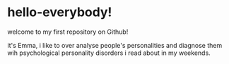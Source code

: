 # hello-everybody!
welcome to my first repository on Github!

it's Emma, i like to over analyse people's personalities and diagnose them wih psychological personality disorders i read about in my weekends.
